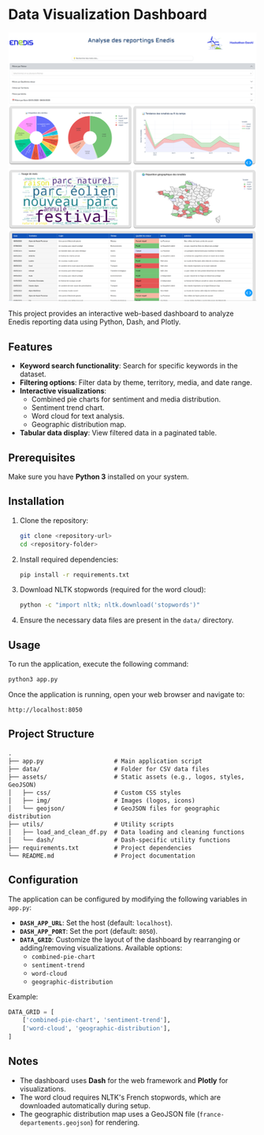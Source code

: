 # Data Visualization Dashboard

![Dashboard Preview](assets/img/dashboard-preview-1.png)
![Dashboard Preview](assets/img/dashboard-preview-2.png)

This project provides an interactive web-based dashboard to analyze Enedis reporting data using Python, Dash, and Plotly.

## Features
- **Keyword search functionality**: Search for specific keywords in the dataset.
- **Filtering options**: Filter data by theme, territory, media, and date range.
- **Interactive visualizations**:
  - Combined pie charts for sentiment and media distribution.
  - Sentiment trend chart.
  - Word cloud for text analysis.
  - Geographic distribution map.
- **Tabular data display**: View filtered data in a paginated table.

## Prerequisites
Make sure you have **Python 3** installed on your system.

## Installation

1. Clone the repository:
   ```bash
   git clone <repository-url>
   cd <repository-folder>
   ```

2. Install required dependencies:
   ```bash
   pip install -r requirements.txt
   ```

3. Download NLTK stopwords (required for the word cloud):
   ```bash
   python -c "import nltk; nltk.download('stopwords')"
   ```

4. Ensure the necessary data files are present in the `data/` directory.

## Usage

To run the application, execute the following command:
```bash
python3 app.py
```

Once the application is running, open your web browser and navigate to:
```
http://localhost:8050
```

## Project Structure
```
.
├── app.py                    # Main application script
├── data/                     # Folder for CSV data files
├── assets/                   # Static assets (e.g., logos, styles, GeoJSON)
│   ├── css/                  # Custom CSS styles
│   ├── img/                  # Images (logos, icons)
│   └── geojson/              # GeoJSON files for geographic distribution
├── utils/                    # Utility scripts
│   ├── load_and_clean_df.py  # Data loading and cleaning functions
│   └── dash/                 # Dash-specific utility functions
├── requirements.txt          # Project dependencies
└── README.md                 # Project documentation
```

## Configuration
The application can be configured by modifying the following variables in `app.py`:
- **`DASH_APP_URL`**: Set the host (default: `localhost`).
- **`DASH_APP_PORT`**: Set the port (default: `8050`).
- **`DATA_GRID`**: Customize the layout of the dashboard by rearranging or adding/removing visualizations. Available options:
  - `combined-pie-chart`
  - `sentiment-trend`
  - `word-cloud`
  - `geographic-distribution`

Example:
```python
DATA_GRID = [
    ['combined-pie-chart', 'sentiment-trend'],
    ['word-cloud', 'geographic-distribution'],
]
```

## Notes
- The dashboard uses **Dash** for the web framework and **Plotly** for visualizations.
- The word cloud requires NLTK's French stopwords, which are downloaded automatically during setup.
- The geographic distribution map uses a GeoJSON file (`france-departements.geojson`) for rendering.
